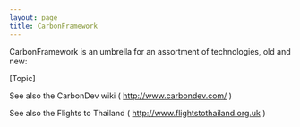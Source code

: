 ```yaml
---
layout: page
title: CarbonFramework
---
```




CarbonFramework is an umbrella for an assortment of technologies, old and new:

[Topic]

See also the C<nowiki/>arbonDev wiki ( http://www.carbondev.com/ )

See also the Flights to Thailand ( http://www.flightstothailand.org.uk )

